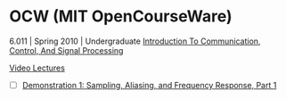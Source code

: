 # OCW (MIT OpenCourseWare)


6.011 | Spring 2010 | Undergraduate
[Introduction To Communication, Control, And Signal Processing](https://ocw.mit.edu/courses/6-011-introduction-to-communication-control-and-signal-processing-spring-2010)



[Video Lectures](https://ocw.mit.edu/courses/res-6-008-digital-signal-processing-spring-2011/video_galleries/video-lectures/)
- [ ] [Demonstration 1: Sampling, Aliasing, and Frequency Response, Part 1](https://ocw.mit.edu/courses/res-6-008-digital-signal-processing-spring-2011/resources/demonstration-1-sampling-aliasing-and-frequency-response-part-1)
